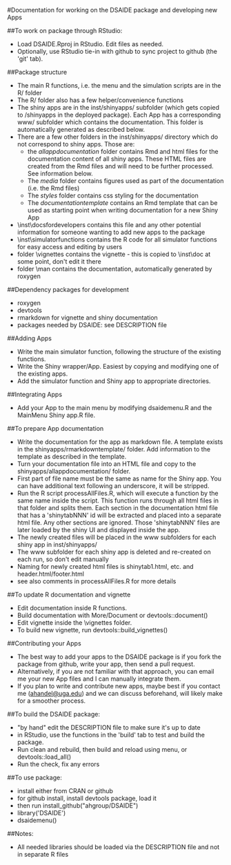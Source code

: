 #Documentation for working on the DSAIDE package and developing new Apps 

##To work on package through RStudio: 
* Load DSAIDE.Rproj in RStudio. Edit files as needed.
* Optionally, use RStudio tie-in with github to sync project to github (the 'git' tab).

##Package structure 
* The main R functions, i.e. the menu and the simulation scripts are in the R/ folder
* The R/ folder also has a few helper/convenience functions
* The shiny apps are in the inst/shinyapps/ subfolder (which gets copied to /shinyapps in the deployed package). Each App has a corresponding www/ subfolder which contains the documentation. This folder is automatically generated as described below.
* There are a few other folders in the inst/shinyapps/ directory which do not correspond to shiny apps. Those are:
    * the _allappdocumentation_ folder contains Rmd and html files for the documentation content of all shiny apps. These HTML files are created from the Rmd files and will need to be further processed. See information below.
    * The _media_ folder contains figures used as part of the documentation (i.e. the Rmd files)
    * The _styles_ folder contains css styling for the documentation
    * The _documentationtemplate_ contains an Rmd template that can be used as starting point when writing documentation for a new Shiny App
* \inst\docsfordevelopers contains this file and any other potential information for someone wanting to add new apps to the package
* \inst\simulatorfunctions contains the R code for all simulator functions for easy access and editing by users
* folder \vignettes contains the vignette - this is copied to \inst\doc at some point, don't edit it there
* folder \man contains the documentation, automatically generated by roxygen

##Dependency packages for development
* roxygen
* devtools
* rmarkdown for vignette and shiny documentation
* packages needed by DSAIDE: see DESCRIPTION file

##Adding Apps
* Write the main simulator function, following the structure of the existing functions.
* Write the Shiny wrapper/App. Easiest by copying and modifying one of the existing apps.
* Add the simulator function and Shiny app to appropriate directories.

##Integrating Apps
* Add your App to the main menu by modifying dsaidemenu.R and the MainMenu Shiny app.R file.

##To prepare App documentation
* Write the documentation for the app as markdown file. A template exists in the shinyapps/rmarkdowntemplate/ folder. Add information to the template as described in the template. 
* Turn your documentation file into an HTML file and copy to the shinyapps/allappdocumentation/ folder. 
* First part of file name must be the same as name for the Shiny app. You can have additional text following an underscore, it will be stripped.  
* Run the R script processAllFiles.R, which will execute a function by the same name inside the script. This function runs through all html files in that folder and splits them. Each section in the documentation html file that has a 'shinytabNNN' id will be extracted and placed into a separate html file. Any other sections are ignored. Those 'shinytabNNN' files are later loaded by the shiny UI and displayed inside the app.
* The newly created files will be placed in the www subfolders for each shiny app in inst/shinyapps/
* The www subfolder for each shiny app is deleted and re-created on each run, so don't edit manually
* Naming for newly created html files is shinytab1.html, etc. and header.html/footer.html
* see also comments in processAllFiles.R for more details

##To update R documentation and vignette
* Edit documentation inside R functions. 
* Build documentation with More/Document or devtools::document()
* Edit vignette inside the \vignettes folder.
* To build new vignette, run devtools::build_vignettes()

##Contributing your Apps
* The best way to add your apps to the DSAIDE package is if you fork the package from github, write your app, then send a pull request.
* Alternatively, if you are not familiar with that approach, you can email me your new App files and I can manually integrate them.
* If you plan to write and contribute new apps, maybe best if you contact me (ahandel@uga.edu) and we can discuss beforehand, will likely make for a smoother process.

##To build the DSAIDE package:
* "by hand" edit the DESCRIPTION file to make sure it's up to date
* in RStudio, use the functions in the 'build' tab to test and build the package.
* Run clean and rebuild, then build and reload using menu, or devtools::load_all()
* Run the check, fix any errors 

##To use package:
* install either from CRAN or github
* for github install, install devtools package, load it
* then run install_github("ahgroup/DSAIDE")
* library('DSAIDE') 
* dsaidemenu()

##Notes:
* All needed libraries should be loaded via the DESCRIPTION file and not in separate R files